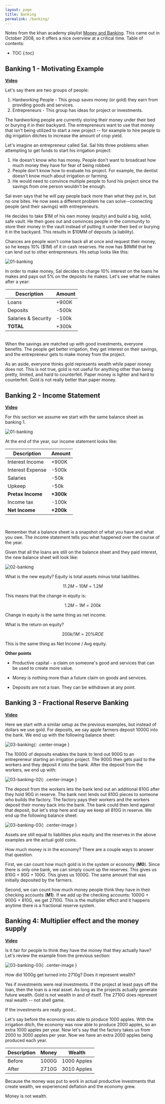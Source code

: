```yaml
---
layout: page
title: Banking
permalink: /banking/
---
```


Notes from the khan academy playlist [Money and Banking][ka-playlist]. This came out in October 2008, so it offers a nice overview at a critical time. Table of contents:


* TOC
{:toc}


## Banking 1 - Motivating Example

[**Video**][banking-1]

Let's say there are two groups of people:

1. Hardworking People - This group saves money (or gold) they earn from providing goods and services.
2. Entrepreneurs - This group has ideas for project or investments.

The hardworking people are currently storing their money under their bed or burying it in their backyard. The entrepreneurs want to use that money that isn't being utilized to start a new project -- for example to hire people to dig irrigation ditches to increase the amount of crop yield.

Let's imagine an entrepreneur called Sal. Sal hits three problems when attempting to get funds to start his irrigation project:

1. He doesn't know who has money. People don't want to broadcast how much money they have for fear of being robbed.
2. People don't know how to evaluate his project. For example, the dentist doesn't know much about irrigation or farming.
3. He would need to convince multiple people to fund his project since the savings from one person wouldn't be enough.

Sal even says that he will pay people back more than what they put in, but no one bites. He now sees a different problem he can solve--connecting people (and their savings) with entrepreneurs. 

He decides to take $1M of his own money (equity) and build a big, solid, safe vault. He then goes out and convinces people in the community to store their money in the vault instead of putting it under their bed or burying it in the backyard. This results in $10MM of deposits (a liability).

Chances are people won't come back all at once and request their money, so he keeps 10% ($1M) of it in cash reserves. He now has $9MM that he can lend out to other entrepreneurs. His setup looks like this:

![01-banking](/assets/banking/01-banking.png)

In order to make money, Sal decides to charge 10% interest on the loans he makes and pays out 5% on the deposits he makes. Let's see what he makes after a year:

| Description         | Amount        |
| --------------------| ------------- |
| Loans               | +900K         |
| Deposits            | -500k         |
| Salaries & Security | -100k         |
| **TOTAL**           | +300k         |

<br/>
When the savings are matched up with good investments, everyone benefits. The people get better irrigation, they get interest on their savings, and the entrepreneur gets to make money from the project.

As an aside, everyone thinks gold represents wealth while paper money does not. This is not true, gold is not useful for anything other than being pretty, limited, and hard to counterfeit. Paper money is lighter and hard to counterfeit. Gold is not really better than paper money.


## Banking 2 - Income Statement

[**Video**][banking-2]

For this section we assume we start with the same balance sheet as banking 1.

![01-banking](/assets/banking/01-banking.png)

At the end of the year, our income statement looks like:


| Description         | Amount        |
| --------------------| ------------- |
| Interest Income     | +900K         |
| Interest Expense    | -500k         |
| Salaries            | -50k          |
| Upkeep              | -50k          |
| **Pretax Income**   | **+300k**     |
| Income tax          | -100k         |
| **Net Income**      | **+200k**     |

<br/>

Remember that a balance sheet is a snapshot of what you have and what you owe. The income statement tells you what happened over the course of the year.

Given that all the loans are still on the balance sheet and they paid interest, the new balance sheet will look like:

![02-banking](/assets/banking/02-banking.png)

What is the new equity? Equity is total assets minus total liabilities.

$$11.2M - 10M = 1.2M$$

This means that the change in equity is:

$$1.2M - 1M = 200k$$

Change in equity is the same thing as net income.



What is the return on equity?

$$200k / 1M = 20\% ROE$$

This is the same thing as Net Income / Avg equity.

**Other points**

- Productive capital - a claim on someone's good and services that can be used to create more value.

- Money is nothing more than a future claim on goods and services.

- Deposits are not a loan. They can be withdrawn at any point.


## Banking 3 - Fractional Reserve Banking

[**Video**][banking-3]

Here we start with a similar setup as the previous examples, but instead of dollars we use gold. For deposits, we say apple farmers deposit 1000G into the bank. We end up with the following balance sheet:

![03-banking](/assets/banking/03-banking.png){: .center-image }

The 1000G of deposits enables the bank to lend out 900G to an entrepreneur starting an irrigation project. The 900G then gets paid to the workers and they deposit it into the bank. After the deposit from the workers, we end up with:

![03-banking-02](/assets/banking/03-banking-02.png){: .center-image }

The deposit from the workers lets the bank lend out an additional 810G after they hold 90G in reserve. The bank next lends out 810G pieces to someone who builds the factory. The factory pays their workers and the workers deposit their money back into the bank. The bank could then lend against that deposit, but let's stop here and say we keep all 810G in reserve. We end up the following balance sheet:

![03-banking-03](/assets/banking/03-banking-03.png){: .center-image }

Assets are still equal to liabilities plus equity and the reserves in the above examples are the actual gold coins.

How much money is in the economy? There are a couple ways to answer that question.

First, we can count how much gold is in the system or economy (**M0**). Since there is only one bank, we can simply count up the reserves. This gives us 810G + 90G + 100G. This gives us 1000G. The same amount that was initially deposited by the farmers.

Second, we can count how much money people think they have in their checking accounts (**M1**). If we add up the checking accounts: 1000G + 900G + 810G, we get 2710G. This is the multiplier effect and it happens anytime there is a fractional reserve system.

## Banking 4: Multiplier effect and the money supply

[**Video**][banking-4]

Is it fair for people to think they have the money that they actually have? Let's review the example from the previous section:

![03-banking-03](/assets/banking/03-banking-03.png){: .center-image }

How did 1000g get turned into 2710g? Does it represent wealth?

Yes if investments were real investments. If the project at least pays off the loan, then the loan is a real asset. As long as the projects actually generate future wealth. Gold is not wealth in and of itself. The 2710G does represent real wealth -- not shell game.

If the investments are really good...

Let's say before the economy was able to produce 1000 apples. With the irrigation ditch, the economy was now able to produce 2000 apples, so an extra 1000 apples per year. Now let's say that the factory takes us from 2000 to 3000 apples per year. Now we have an extra 2000 apples being produced each year.

| Description | Money        | Wealth          |
| ------------| ------------ | --------------- |
| Before      | 1000G        | 1000 Apples     |
| After       | 2710G        | 3010 Apples     |

Because the money was put to work in actual productive investments that create wealth, we experienced deflation and the economy grew.

Money is not wealth.

[ka-playlist]: https://www.youtube.com/watch?v=E-HOz8T6tAo&list=PLCECDA315A8848B99
[banking-1]: https://www.youtube.com/watch?v=E-HOz8T6tAo&list=PLCECDA315A8848B99
[banking-2]: https://www.youtube.com/watch?v=h3lMANILkw0&list=PLCECDA315A8848B99&index=2
[banking-3]: https://www.youtube.com/watch?v=nH2-37rTA8U&list=PLCECDA315A8848B99&index=3
[banking-4]: https://www.youtube.com/watch?v=F7r7l1VG-Tw&list=PLCECDA315A8848B99&index=4